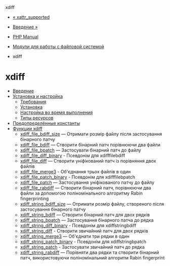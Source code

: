 xdiff

-   [« xattr\_supported](function.xattr-supported.html)
    
-   [Введение »](intro.xdiff.html)
    
-   [PHP Manual](index.html)
    
-   [Модули для работы с файловой системой](refs.fileprocess.file.html)
    
-   xdiff
    

# xdiff

-   [Введение](intro.xdiff.html)
-   [Установка и настройка](xdiff.setup.html)
    -   [Требования](xdiff.requirements.html)
    -   [Установка](xdiff.installation.html)
    -   [Настройка во время выполнения](xdiff.configuration.html)
    -   [Типы ресурсов](xdiff.resources.html)
-   [Предопределённые константы](xdiff.constants.html)
-   [Функции xdiff](ref.xdiff.html)
    -   [xdiff\_file\_bdiff\_size](function.xdiff-file-bdiff-size.html) — Отримати розмір файлу після застосування бінарного патчу
    -   [xdiff\_file\_bdiff](function.xdiff-file-bdiff.html) — Створити бінарний патч порівнюючи два файли
    -   [xdiff\_file\_bpatch](function.xdiff-file-bpatch.html) — Застосувати бінарний патч до файлу
    -   [xdiff\_file\_diff\_binary](function.xdiff-file-diff-binary.html) - Псевдонім для xdifffilebdiff
    -   [xdiff\_file\_diff](function.xdiff-file-diff.html) — Створити уніфікований патч із порівняння двох файлів
    -   [xdiff\_file\_merge3](function.xdiff-file-merge3.html) - Об'єднання трьох файлів в один
    -   [xdiff\_file\_patch\_binary](function.xdiff-file-patch-binary.html) - Псевдонім для xdifffilebpatch
    -   [xdiff\_file\_patch](function.xdiff-file-patch.html) — Застосування уніфікованого патчу до файлу
    -   [xdiff\_file\_rabdiff](function.xdiff-file-rabdiff.html) — Створити бінарний патч, порівнюючи два файли за допомогою поліномінального алгоритму Rabin fingerprinting
    -   [xdiff\_string\_bdiff\_size](function.xdiff-string-bdiff-size.html) — Отримати розмір файлу, створеного після застосування бінарного патчу
    -   [xdiff\_string\_bdiff](function.xdiff-string-bdiff.html) — Створити бінарний патч для двох рядків
    -   [xdiff\_string\_bpatch](function.xdiff-string-bpatch.html) — Застосування бінарного патча до рядка
    -   [xdiff\_string\_diff\_binary](function.xdiff-string-diff-binary.html) - Псевдонім для xdiffstringbdiff
    -   [xdiff\_string\_diff](function.xdiff-string-diff.html) - Створити звичайний патч для двох рядків
    -   [xdiff\_string\_merge3](function.xdiff-string-merge3.html) — Об'єднати три рядки в один
    -   [xdiff\_string\_patch\_binary](function.xdiff-string-patch-binary.html) - Псевдонім для xdiffstringbpatch
    -   [xdiff\_string\_patch](function.xdiff-string-patch.html) - Застосувати звичайний патч до рядка
    -   [xdiff\_string\_rabdiff](function.xdiff-string-rabdiff.html) — Порівняти два рядки та створити бінарний патч, використовуючи поліномінальний алгоритм Rabin fingerprint
